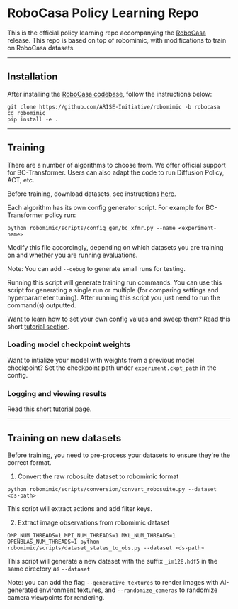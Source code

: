 # RoboCasa Policy Learning Repo

This is the official policy learning repo accompanying the [RoboCasa](https://robocasa.ai/) release. This repo is based on top of robomimic, with modifications to train on RoboCasa datasets.

-------
## Installation
After installing the [RoboCasa codebase](https://github.com/robocasa/robocasa), follow the instructions below:
```
git clone https://github.com/ARISE-Initiative/robomimic -b robocasa
cd robomimic
pip install -e .
```

-------
## Training
There are a number of algorithms to choose from. We offer official support for BC-Transformer. Users can also adapt the code to run Diffusion Policy, ACT, etc.

Before training, download datasets, see instructions [here](https://github.com/robocasa/robocasa?tab=readme-ov-file#datasets).

Each algorithm has its own config generator script. For example for BC-Transformer policy run:
```
python robomimic/scripts/config_gen/bc_xfmr.py --name <experiment-name>
```
Modify this file accordingly, depending on which datasets you are training on and whether you are running evaluations.

Note: You can add `--debug` to generate small runs for testing.

Running this script will generate training run commands. You can use this script for generating a single run or multiple (for comparing settings and hyperparameter tuning).
After running this script you just need to run the command(s) outputted.

Want to learn how to set your own config values and sweep them? Read this short [tutorial section](https://robomimic.github.io/docs/tutorials/hyperparam_scan.html#step-3-set-hyperparameter-values).

### Loading model checkpoint weights
Want to intialize your model with weights from a previous model checkpoint? Set the checkpoint path under `experiment.ckpt_path` in the config.

### Logging and viewing results
Read this short [tutorial page](https://robomimic.github.io/docs/tutorials/viewing_results.html).

-------
## Training on new datasets
Before training, you need to pre-process your datasets to ensure they're the correct format.

1. Convert the raw robosuite dataset to robomimic format
```
python robomimic/scripts/conversion/convert_robosuite.py --dataset <ds-path>
```

This script will extract actions and add filter keys.

2. Extract image observations from robomimic dataset
```
OMP_NUM_THREADS=1 MPI_NUM_THREADS=1 MKL_NUM_THREADS=1 OPENBLAS_NUM_THREADS=1 python robomimic/scripts/dataset_states_to_obs.py --dataset <ds-path>
```
This script will generate a new dataset with the suffix `_im128.hdf5` in the same directory as `--dataset`

Note: you can add the flag `--generative_textures` to render images with AI-generated environment textures, and `--randomize_cameras` to randomize camera viewpoints for rendering.
